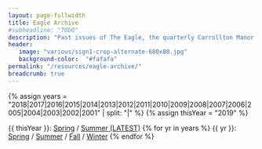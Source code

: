 ```yaml
---
layout: page-fullwidth
title: Eagle Archive
#subheadline: "TODO"
description: "Past issues of The Eagle, the quarterly Carrollton Manor newsletter"
header:
   image: "various/sign1-crop-alternate-680x80.jpg"
   background-color:  "#fafafa"
permalink: "/resources/eagle-archive/"
breadcrumb: true
---
```


{% assign years = "2018|2017|2016|2015|2014|2013|2012|2011|2010|2009|2008|2007|2006|2005|2004|2003|2002|2001" | split: "|" %}
{% assign thisYear = "2019" %}

{{ thisYear }}:  <a href="/resources/eagle-archive/eagle-{{ thisYear }}-spring.pdf">Spring</a> / <a href="/resources/eagle-archive/eagle-{{ thisYear }}-summer.pdf">Summer (LATEST)</a>
{% for yr in years %}
{{ yr }}:  <a href="/resources/eagle-archive/eagle-{{ yr }}-spring.pdf">Spring</a> / <a href="/resources/eagle-archive/eagle-{{ yr }}-summer.pdf">Summer</a> / <a href="/resources/eagle-archive/eagle-{{ yr }}-fall.pdf">Fall</a> / <a href="/resources/eagle-archive/eagle-{{ yr }}-winter.pdf">Winter</a>
{% endfor %}
